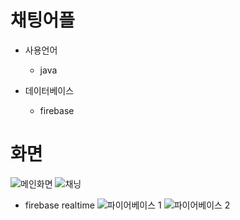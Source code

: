 # 채팅어플

- 사용언어
   - java

- 데이터베이스
   - firebase

# 화면
![메인화면](https://github.com/Kuan29/chat_app/assets/88146943/a458eb14-d9db-49aa-86b3-9f3a8349ca59)
![채닝](https://github.com/Kuan29/chat_app/assets/88146943/613fb529-d628-4cc8-b354-121f2eaca55b)
- firebase realtime
![파이어베이스 1](https://github.com/Kuan29/chat_app/assets/88146943/7f240624-10c3-4299-9790-366b35d55eb4)
![파이어베이스 2](https://github.com/Kuan29/chat_app/assets/88146943/8caf7588-cf57-4cdb-88b7-138f0d7576cc)
